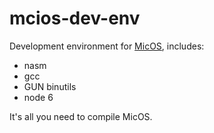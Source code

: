 # mcios-dev-env

Development environment for [MicOS](https://github.com/treelite/micos), includes:

* nasm
* gcc
* GUN binutils
* node 6

It's all you need to compile MicOS.
